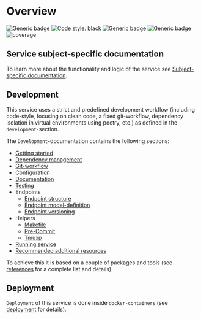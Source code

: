 # Overview

[![Generic badge](https://img.shields.io/badge/Python-3.7-green.svg)](https://shields.io/)
[![Code style: black](https://img.shields.io/badge/code%20style-black-000000.svg)](https://github.com/psf/black)
[![Generic badge](https://img.shields.io/badge/Using-poetry-blue.svg)](https://github.com/sdispater/poetry)
[![Generic badge](https://img.shields.io/badge/Using-PreCommit-grey.svg)](https://pre-commit.com/)
![coverage](apidoc/coverage.svg)


## Service subject-specific documentation

To learn more about the functionality and logic of the service see
[Subject-specific documentation](apidoc/subject_specific_documentation/index.html).


## Development

This service uses a strict and predefined development workflow (including
code-style, focusing on clean code, a fixed git-workflow, dependency isolation
in virtual environments using poetry, etc.) as defined in
the `development`-section.

The `Development`-documentation contains the following sections:

* [Getting started](apidoc/development/getting_started/index.html)
* [Dependency management](apidoc/development/dependency_management/index.html)
* [Git-workflow](apidoc/development/git_workflow/index.html)
* [Configuration](apidoc/configuration/index.html)
* [Documentation](apidoc/development/documentation/index.html)
* [Testing](apidoc/development/testing/index.html)
* Endpoints
    * [Endpoint structure](apidoc/development/endpoint_structure/index.html)
    * [Endpoint model-definition](apidoc/development/endpoint_models/index.html)
    * [Endpoint versioning](apidoc/development/versioning/index.html)
* Helpers
    * [Makefile](apidoc/development/helpers/makefile/index.html)
    * [Pre-Commit](apidoc/development/helpers/pre-commit/index.html)
    * [Tmuxp](apidoc/development/helpers/tmuxp/index.html)
* [Running service](apidoc/development/running_service/index.html)
* [Recommended additional resources](apidoc/recommended/index.html)

To achieve this it is based on a couple of packages and tools
(see [references](apidoc/references/index.html) for a complete list and details).


## Deployment

`Deployment` of this service is done inside `docker-containers`
(see [deployment](apidoc/deployment/index.html) for details).
